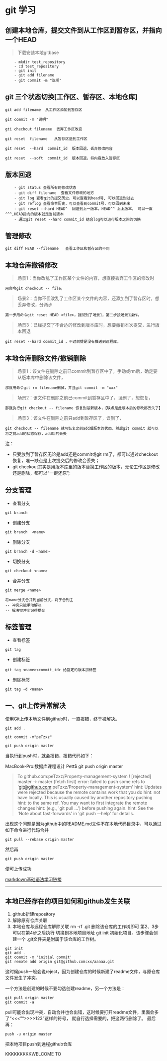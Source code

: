 # git 学习
## 创建本地仓库，提交文件到从工作区到暂存区，并指向一个HEAD
>下载安装本地gitbase
```
    - mkdir test_repository
    - cd test_repository
    - git init
    - git add filename
    - git commit -m "说明"
```
## git 三个状态切换[工作区、暂存区、本地仓库]

    git add filename  从工作区添加到暂存区

    git commit -m "说明"

    gti chechout filename  丢弃工作区改变

    git reset  filename   从暂存区退到工作区

    git reset  --hard  commit_id  版本回退，丢弃修改内容

    git reset  --soft  commit_id  版本回退，将内容放入暂存区
## 版本回退
```
    - git status 查看所有的修改状态
    - git diff filename  查看文件修改的地方
    - git log 查看git的提交历史，可以查看到head号, 可以回退到过去
    - git reflog 查看命令历史，可以查看到commit号，可以回到未来
    - git reset --hard HEAD^  回退到上一版本，HEAD^^ 上上版本， 可以一直^^^,HEAD指向的版本就是当前版本
    - 通过git reset --hard commit_id 结合log可以进行版本之间的切换
```
## 管理修改
```
git diff HEAD --filename   查看工作区和暂存区的不同
```
## 本地仓库撤销修改
> 场景1：当你改乱了工作区某个文件的内容，想直接丢弃工作区的修改时
```
用命令git checkout -- file。
```
> 场景2：当你不但改乱了工作区某个文件的内容，还添加到了暂存区时，想丢弃修改，分两步
```
第一步用命令git reset HEAD <file>，就回到了场景1，第二步按场景1操作。
```
> 场景3：已经提交了不合适的修改到版本库时，想要撤销本次提交，进行版本回退
```
git reset --hard commit_id ，不过前提是没有推送到远程库。
```
## 本地仓库删除文件/撤销删除
> 场景1：该文件在删除之前已commit到暂存区中了，手动或rm后，确定要从版本库中删除该文件，
```
那就用命令git rm filename删掉，并且git commit -m "xxx"
```
> 场景2：该文件在删除之前已commit到暂存区中了，误删了，想恢复，
```
那就执行git checkout -- filename 恢复到最新版本，【缺点是此版本后的修改都丢失了】
```
> 场景3：该文件在删除之前只add到暂存区了，误删了，
```
git checkout -- filename 就可恢复之前add后版本的状态，然后git commit 就可以将之前add的状态保存，add后的丢失
```
注：
- 只要放到了暂存区无论是add还是commit或git rm了，都可以通过checkout恢复，唯一缺点是上次提交后的修改会丢失；
- git checkout其实是用版本库里的版本替换工作区的版本，无论工作区是修改还是删除，都可以“一键还原”;



## 分支管理
- 查看分支
```
git branch
```
- 创建分支
```
git branch  <name>
```
- 删除分支
```
git branch -d <name>
```
- 切换分支
```
git checkout <name>
```
- 合并分支
```
git merge <name>

将name分支合并到当前分支，将子合到主
-- 冲突只能手动解决
-- 解决完冲突记得提交
```
## 标签管理
- 查看标签
```
git tag
```
- 创建标签
```
git tag <name><commit_id> 给指定的版本加标签
```
- 删除标签
```
git tag -d <name>
```





## 一、git上传异常解决

使用Git上传本地文件到github时，一直报错，终于被解决。

    git add .

    git commit -m"peTzxz"

    git push origin master

当执行到push时，就会报错，报错代码如下：

MacBook-Pro:数据库课程设计 Pett$ git push origin master
>To github.com:peTzxz/Property-management-system
 ! [rejected]        master -> master (fetch first)
error: failed to push some refs to 'git@github.com:peTzxz/Property-management-system'
hint: Updates were rejected because the remote contains work that you do
hint: not have locally. This is usually caused by another repository pushing
hint: to the same ref. You may want to first integrate the remote changes
hint: (e.g., 'git pull ...') before pushing again.
hint: See the 'Note about fast-forwards' in 'git push --help' for details.

出现这个问题是因为github中的README.md文件不在本地代码目录中，可以通过如下命令进行代码合并
```
git pull --rebase origin master
```
然后再
```
git push origin master
```
便可上传成功

[markdown基础语法学习链接](https://github.com/younghz/Markdown "Markdown")
***

## 本地已经存在的项目如何和github发生关联
1. github新建repository
2. 解除原有仓库关联
3. 本地仓库与远程仓库解除关联 rm -rf .git 删除该仓库的工作树即可 第2、3步可以在第4步之后执行
切换到本地项目地址 git init 初始化项目。该步骤会创建一个 .git文件夹是附属于该仓库的工作树。
```
git init
git add .
git commit -m 'initial commit'
git remote add origin git@github.com:xx/aaaaa.git
```
这时候push一般会说reject，因为创建仓库的时候新建了readme文件，与原仓库文件发生了冲突。

一个方法是创建的时候不要勾选创建readme，另一个方法是：
```
git pull origin master
git commit -a
```
pull可能会出现冲突，自动合并也会出错，这时候要打开readme文件，里面会多了“<<<”“>>>>123”这样的符号， 就自行选择需要的，把这两行删除了。
最后再：
```
push -u origin master
```
把本地项目push到远程github仓库

KKKKKKKKKWELCOME TO
